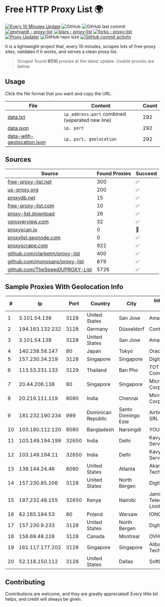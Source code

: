 
# Free HTTP Proxy List 🌍

[![Every 10 Minutes Update](https://github.com/mertguvencli/http-proxy-list/actions/workflows/main.yml/badge.svg?branch=main)](https://github.com/mertguvencli/http-proxy-list/actions/workflows/main.yml)
![GitHub](https://img.shields.io/github/license/mertguvencli/http-proxy-list)
![GitHub last commit](https://img.shields.io/github/last-commit/mertguvencli/http-proxy-list)
[![zevtyardt - proxy-list](https://img.shields.io/static/v1?label=zevtyardt&message=proxy-list&color=blue&logo=github)](https://github.com/zevtyardt/proxy-list "Go to GitHub repo")
[![stars - proxy-list](https://img.shields.io/github/stars/zevtyardt/proxy-list?style=social)](https://github.com/zevtyardt/proxy-list)
[![forks - proxy-list](https://img.shields.io/github/forks/zevtyardt/proxy-list?style=social)](https://github.com/zevtyardt/proxy-list)
[![Proxy Updater](https://github.com/zevtyardt/proxy-list/workflows/Proxy%20Updater/badge.svg)](https://github.com/zevtyardt/proxy-list/actions?query=workflow:"Proxy+Updater")
![GitHub repo size](https://img.shields.io/github/repo-size/zevtyardt/proxy-list)
[![GitHub commit activity](https://img.shields.io/github/commit-activity/m/zevtyardt/proxy-list?logo=commits)](https://github.com/zevtyardt/proxy-list/commits/main)

It is a lightweight project that, every 10 minutes, scrapes lots of free-proxy sites, validates if it works, and serves a clean proxy list.

> Scraper found **8510** proxies at the latest update. Usable proxies are below.

## Usage

Click the file format that you want and copy the URL.

|File|Content|Count|
|----|-------|-----|
|[data.txt](https://raw.githubusercontent.com/mertguvencli/http-proxy-list/main/proxy-list/data.txt)|`ip_address:port` combined (seperated new line)|292|
|[data.json](https://raw.githubusercontent.com/mertguvencli/http-proxy-list/main/proxy-list/data.json)|`ip, port`|292|
|[data-with-geolocation.json](https://raw.githubusercontent.com/mertguvencli/http-proxy-list/main/proxy-list/data-with-geolocation.json)|`ip, port, geolocation`|292|

## Sources

|Source|Found Proxies|Succeed|
|------|-------------|-------|
|[free-proxy-list.net](https://free-proxy-list.net)|300|✅|
|[us-proxy.org](https://www.us-proxy.org)|200|✅|
|[proxydb.net](http://proxydb.net)|15|✅|
|[free-proxy-list.com](https://free-proxy-list.com/?page=&port=&type%5B%5D=http&type%5B%5D=https&up_time=0&search=Search)|10|✅|
|[proxy-list.download](https://www.proxy-list.download/HTTP)|26|✅|
|[vpnoverview.com](https://vpnoverview.com/privacy/anonymous-browsing/free-proxy-servers)|32|✅|
|[proxyscan.io](https://www.proxyscan.io)|0|🚫|
|[proxylist.geonode.com](https://proxylist.geonode.com/api/proxy-list?limit=300&page=1&sort_by=lastChecked&sort_type=desc&protocols=http,https)|0|✅|
|[proxyscrape.com](https://api.proxyscrape.com/v2/?request=displayproxies&protocol=http&timeout=10000&country=all&ssl=all&anonymity=all)|922|✅|
|[github.com/clarketm/proxy-list](https://raw.githubusercontent.com/clarketm/proxy-list/master/proxy-list-raw.txt)|400|✅|
|[github.com/monosans/proxy-list](https://raw.githubusercontent.com/monosans/proxy-list/main/proxies/http.txt)|879|✅|
|[github.com/TheSpeedX/PROXY-List](https://raw.githubusercontent.com/TheSpeedX/PROXY-List/master/http.txt)|5726|✅|


## Sample Proxies With Geolocation Info

|#|Ip|Port|Country|City|Internet Service Provider|
|-|--|----|-------|----|-------------------------|
|1|3.101.54.138|3128|United States|San Jose|Amazon.com, Inc.|
|2|194.163.132.232|3128|Germany|Düsseldorf|Contabo GmbH|
|3|3.101.54.138|3128|United States|San Jose|Amazon.com, Inc.|
|4|140.238.58.147|80|Japan|Tokyo|Oracle Corporation|
|5|157.230.34.219|3128|Singapore|Singapore|DigitalOcean, LLC|
|6|113.53.231.133|3129|Thailand|Ban Pho|TOT Public Company Limited|
|7|20.44.206.138|80|Singapore|Singapore|Microsoft Corporation|
|8|20.219.111.119|8080|India|Chennai|Microsoft Corporation|
|9|181.232.190.234|999|Dominican Republic|Santo Domingo Este|Airtime Technology SRL|
|10|103.180.112.120|8080|Bangladesh|Narsingdi|YOUR|
|11|103.149.194.199|32650|India|Delhi|Kavya Internet Services Pvt Ltd|
|12|103.149.194.11|32650|India|Delhi|Kavya Internet Services Pvt Ltd|
|13|139.144.24.46|8080|United States|Atlanta|Akamai Technologies, Inc.|
|14|157.230.85.206|3128|United States|North Bergen|DigitalOcean, LLC|
|15|197.232.48.155|32650|Kenya|Nairobi|Jamii Telecommunications Limited|
|16|82.165.184.53|80|Poland|Warsaw|IONOS SE|
|17|157.230.9.233|3128|United States|North Bergen|DigitalOcean, LLC|
|18|158.69.48.228|3128|Canada|Montreal|OVH SAS|
|19|161.117.177.202|3128|Singapore|Singapore|Alibaba (US) Technology Co.|
|20|52.118.150.112|3128|United States|Dallas|SoftLayer|



## Contributing

Contributions are welcome, and they are greatly appreciated! Every
little bit helps, and credit will always be given.


